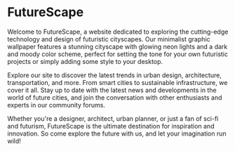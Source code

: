<!--font:Poppins-->

# FutureScape

Welcome to FutureScape, a website dedicated to exploring the cutting-edge technology and design of futuristic cityscapes. Our minimalist graphic wallpaper features a stunning cityscape with glowing neon lights and a dark and moody color scheme, perfect for setting the tone for your own futuristic projects or simply adding some style to your desktop.

Explore our site to discover the latest trends in urban design, architecture, transportation, and more. From smart cities to sustainable infrastructure, we cover it all. Stay up to date with the latest news and developments in the world of future cities, and join the conversation with other enthusiasts and experts in our community forums.

Whether you're a designer, architect, urban planner, or just a fan of sci-fi and futurism, FutureScape is the ultimate destination for inspiration and innovation. So come explore the future with us, and let your imagination run wild!

<!--

Write me markdown content of website with wallpaper:

"A minimalist graphic of a futuristic cityscape, with glowing neon lights and a dark and moody color scheme."

The header of the page should not be copy of the text but rather a real content of the website which is using this wallpaper.


---


# FutureScape

Welcome to FutureScape, a website dedicated to exploring the cutting-edge technology and design of futuristic cityscapes. Our minimalist graphic wallpaper features a stunning cityscape with glowing neon lights and a dark and moody color scheme, perfect for setting the tone for your own futuristic projects or simply adding some style to your desktop.

Explore our site to discover the latest trends in urban design, architecture, transportation, and more. From smart cities to sustainable infrastructure, we cover it all. Stay up to date with the latest news and developments in the world of future cities, and join the conversation with other enthusiasts and experts in our community forums.

Whether you're a designer, architect, urban planner, or just a fan of sci-fi and futurism, FutureScape is the ultimate destination for inspiration and innovation. So come explore the future with us, and let your imagination run wild!


---


Write me a Google font which is best fitting for the website.

Pick from the list:
- Futura
- Great Vibes
- Barlow Condensed
- Dancing Script
- Inter
- Orbitron
- IBM Plex Sans
- Playfair Display
- Raleway
- Lobster
- Exo 2
- Open Sans
- Poppins
- Roboto
- Montserrat
- Alegreya
- Lato


Write just the font name nothing else.


---


Poppins

-->
